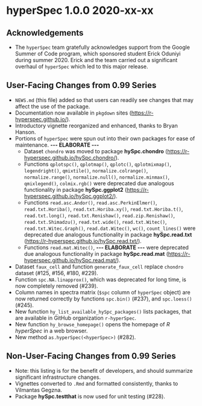 # hyperSpec 1.0.0 2020-xx-xx

## Acknowledgements

* The `hyperSpec` team gratefully acknowledges support from the Google Summer of Code program, which sponsored student Erick Oduniyi during summer 2020. Erick and the team carried out a significant overhaul of `hyperSpec` which led to this major release.


## User-Facing Changes from 0.99 Series

* `NEWS.md` (this file) added so that users can readily see changes that may affect the use of the package.
* Documentation now available in `pkgdown` sites (https://r-hyperspec.github.io/).
* Introductory vignette reorganized and enhanced, thanks to Bryan Hanson.
* Portions of `hyperSpec` were spun out into their own packages for ease of maintenance. 
**--- ELABORATE ---**
    - Dataset `chondro` was moved to package **hySpc.chondro** (https://r-hyperspec.github.io/hySpc.chondro/).
    - Functions `qplotspc()`, `qplotmap()`, `qplotc()`, `qplotmixmap()`, `legendright()`,  `qmixtile()`, `normalize.colrange()`, `normalize.range()`, `normalize.null()`, `normalize.minmax()`, `qmixlegend()`, `colmix.rgb()` were deprecated due analogous functionality in package **hySpc.ggplot2** (https://r-hyperspec.github.io/hySpc.ggplot2/).
    - Functions `read.asc.Andor()`, `read.asc.PerkinElmer()`, `read.txt.Horiba()`, `read.txt.Horiba.xy()`, `read.txt.Horiba.t()`, `read.txt.long()`, `read.txt.Renishaw()`,  `read.zip.Renishaw()`, `read.txt.Shimadzu()`, `read.txt.wide()`, `read.txt.Witec()`, `read.txt.Witec.Graph()`, `read.dat.Witec()`, `wc()`, `count_lines()` were deprecated due analogous functionality in package **hySpc.read.txt** (https://r-hyperspec.github.io/hySpc.read.txt/).
    - Functions `read.mat.Witec()`, **--- ELABORATE ---**  were deprecated due analogous functionality in package **hySpc.read.mat** (https://r-hyperspec.github.io/hySpc.read.mat/).
* Dataset `faux_cell` and function `generate_faux_cell` replace `chondro` dataset (#125, #156, #180, #229).
* Function `spc.NA.linapprox()`, which was deprecated for long time, is now completely removed (#239).
* Column names in spectra matrix (`$spc` column of `hyperSpec` object) are now returned correctly by functions `spc.bin()` (#237), and `spc.loess()` (#245).
* New function `hy_list_available_hySpc_packages()` lists packages, that are available in GitHub organization `r-hyperSpec`.
* New function `hy_browse_homepage()` opens the homepage of *R hyperSpec* in a web browser.
* New method `as.hyperSpec(<hyperSpec>)` (#282).


## Non-User-Facing Changes from 0.99 Series

* Note: this listing is for the benefit of developers, and should summarize significant infrastructure changes.
* Vignettes converted to `.Rmd` and formatted consistently, thanks to Vilmantas Gegzna.
* Package **hySpc.testthat** is now used for unit testing (#228).
